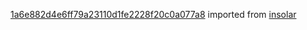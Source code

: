 [1a6e882d4e6ff79a23110d1fe2228f20c0a077a8](https://github.com/insolar/insolar/commit/1a6e882d4e6ff79a23110d1fe2228f20c0a077a8) imported from [insolar](https://github.com/insolar/insolar)
